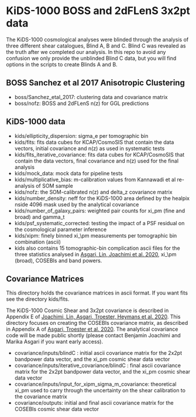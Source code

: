 # KiDS-1000 BOSS and 2dFLenS 3x2pt data

The KiDS-1000 cosmological analyses were blinded through the analysis of three different shear catalogues, Blind A, B and C.   Blind C was revealed as the truth after we completed our analysis.   In this repo to avoid any confusion we only provide the unblinded Blind C data, but you will find options in the scripts to create Blinds A and B.

## BOSS Sanchez et al 2017 Anisotropic Clustering
* boss/Sanchez_etal_2017:  clustering data and covariance matrix
* boss/nofz: BOSS and 2dFLenS n(z) for GGL predictions

## KiDS-1000 data
* kids/ellipticity_dispersion: sigma_e per tomographic bin
* kids/fits: fits data cubes for KCAP/CosmoSIS that contain the data vectors, initial covariance and n(z) as used in systematic tests
* kids/fits_iterative_covariance: fits data cubes for KCAP/CosmoSIS that contain the data vectors, final covariance and n(z) used for the final analysis
* kids/mock_data: mock data for pipeline tests
* kids/multiplicative_bias: m-calibration values from Kannawadi et al re-analysis of SOM sample
* kids/nofz: the SOM-calibrated n(z) and delta_z covariance matrix
* kids/number_density: neff for the KiDS-1000 area defined by the healpix nside 4096 mask used by the analytical covariance
* kids/number_of_galaxy_pairs: weighted pair counts for xi_pm (fine and broad) and gamma_t
* kids/psf_systematic_corrected: testing the impact of a PSF residual on the cosmological parameter inference
* kids/xipm: finely binned xi_\pm measurements per tomographic bin combination (ascii)
* kids also contains 15 tomographic-bin complication ascii files for the three statistics analysed in [Asgari, Lin, Joachimi et al. 2020][1], xi_\pm (broad), COSEBIs and band powers.

## Covariance Matrices
This directory holds the covariance matrices in ascii format.  If you want fits see the directory kids/fits.

The KiDS-1000 Cosmic Shear and 3x2pt covariance is described in Appendix E of [Joachimi, Lin, Asgari, Troester, Heymans et al. 2020][2].  This directory focuses on creating the COSEBIs covariance matrix, as described in Appendix A of [Asgari, Troester et al. 2020][3].  The analytical covariance code will be made public shortly (please contact Benjamin Joachimi and Marika Asgari if you want early access).   
* covariance/inputs/blindC : initial ascii covariance matrix for the 2x2pt bandpower data vector, and the xi_pm cosmic shear data vector
* covariance/inputs/iterative_covariance/blindC : final ascii covariance matrix for the 2x2pt bandpower data vector, and the xi_pm cosmic shear data vector
* covariance/inputs/input_for_xipm_sigma_m_covariance: theoretical xi_pm used to carry through the uncertainty on the shear calibration to the covariance matrix
* covariance/outputs: initial and final ascii covariance matrix for the COSEBIs cosmic shear data vector



[1]: https://arxiv.org/pdf/2007.15633.pdf "Asgari et al. KiDS-1000"
[2]: https://arxiv.org/pdf/2007.01844.pdf "Joachimi et al."
[3]: https://arxiv.org/abs/1910.05336 "Asgari et al. KV450"




